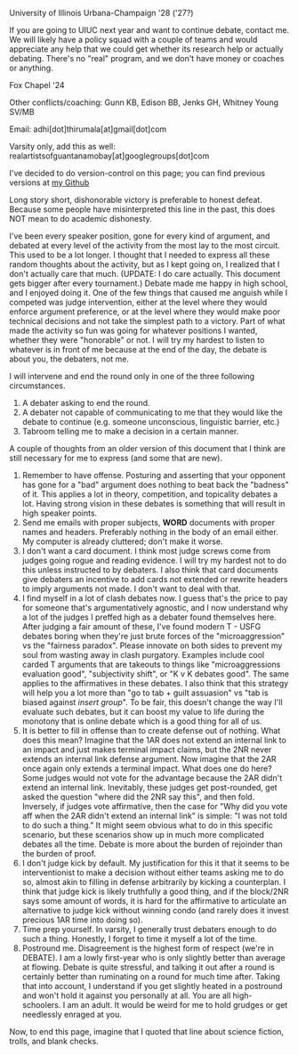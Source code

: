 University of Illinois Urbana-Champaign '28 ('27?)

If you are going to UIUC next year and want to continue debate, contact me. We will likely have a policy squad with a couple of teams and would appreciate any help that we could get whether its research help or actually debating. There's no "real" program, and we don't have money or coaches or anything.

Fox Chapel '24

Other conflicts/coaching: Gunn KB, Edison BB, Jenks GH, Whitney Young SV/MB

Email: adhi[dot]thirumala[at]gmail[dot]com

Varsity only, add this as well: realartistsofguantanamobay[at]googlegroups[dot]com

I've decided to do version-control on this page; you can find previous versions at [my Github](github.com/adhi-thirumala/paradigm/paradigm.md)

Long story short, dishonorable victory is preferable to honest defeat. Because some people have misinterpreted this line in the past, this does NOT mean to do academic dishonesty.

I've been every speaker position, gone for every kind of argument, and debated at every level of the activity from the most lay to the most circuit. This used to be a lot longer. I thought that I needed to express all these random thoughts about the activity, but as I kept going on, I realized that I don't actually care that much. (UPDATE: I do care actually. This document gets bigger after every tournament.) Debate made me happy in high school, and I enjoyed doing it. One of the few things that caused me anguish while I competed was judge intervention, either at the level where they would enforce argument preference, or at the level where they would make poor technical decisions and not take the simplest path to a victory. Part of what made the activity so fun was going for whatever positions I wanted, whether they were "honorable" or not. I will try my hardest to listen to whatever is in front of me because at the end of the day, the debate is about you, the debaters, not me.

I will intervene and end the round only in one of the three following circumstances.
1. A debater asking to end the round.
2. A debater not capable of communicating to me that they would like the debate to continue (e.g. someone unconscious, linguistic barrier, etc.)
3. Tabroom telling me to make a decision in a certain manner.

A couple of thoughts from an older version of this document that I think are still necessary for me to express (and some that are new).
1. Remember to have offense. Posturing and asserting that your opponent has gone for a "bad" argument does nothing to beat back the "badness" of it. This applies a lot in theory, competition, and topicality debates a lot. Having strong vision in these debates is something that will result in high speaker points.
2. Send me emails with proper subjects, **WORD** documents with proper names and headers. Preferably nothing in the body of an email either. My computer is already cluttered; don't make it worse.
3. I don't want a card document. I think most judge screws come from judges going rogue and reading evidence. I will try my hardest not to do this unless instructed to by debaters. I also think that card documents give debaters an incentive to add cards not extended or rewrite headers to imply arguments not made. I don't want to deal with that.
4. I find myself in a lot of clash debates now. I guess that's the price to pay for someone that's argumentatively agnostic, and I now understand why a lot of the judges I preffed high as a debater found themselves here. After judging a fair amount of these, I've found modern T - USFG debates boring when they're just brute forces of the "microaggression" vs the "fairness paradox". Please innovate on both sides to prevent my soul from wasting away in clash purgatory. Examples include cool carded T arguments that are takeouts to things like "microaggressions evaluation good", "subjectivity shift", or "K v K debates good". The same applies to the affirmatives in these debates. I also think that this strategy will help you a lot more than "go to tab + guilt assuasion" vs "tab is biased against *insert group*". To be fair, this doesn't change the way I'll evaluate such debates, but it can boost my value to life during the monotony that is online debate which is a good thing for all of us.
5. It is better to fill in offense than to create defense out of nothing. What does this mean? Imagine that the 1AR does not extend an internal link to an impact and just makes terminal impact claims, but the 2NR never extends an internal link defense argument. Now imagine that the 2AR once again only extends a terminal impact. What does one do here? Some judges would not vote for the advantage because the 2AR didn't extend an internal link.  Inevitably, these judges get post-rounded, get asked the question "where did the 2NR say this", and then fold. Inversely, if judges vote affirmative, then the case for "Why did you vote aff when the 2AR didn't extend an internal link" is simple: "I was not told to do such a thing." It might seem obvious what to do in this specific scenario, but these scenarios show up in much more complicated debates all the time. Debate is more about the burden of rejoinder than the burden of proof. 
6. I don't judge kick by default. My justification for this it that it seems to be interventionist to make a decision without either teams asking me to do so, almost akin to filling in defense arbitrarily by kicking a counterplan. I think that judge kick is likely truthfully a good thing, and if the block/2NR says some amount of words, it is hard for the affirmative to articulate an alternative to judge kick without winning condo (and rarely does it invest precious 1AR time into doing so).
7. Time prep yourself. In varsity, I generally trust debaters enough to do such a thing. Honestly, I forget to time it myself a lot of the time.
8. Postround me. Disagreement is the highest form of respect (we're in DEBATE). I am a lowly first-year who is only slightly better than average at flowing. Debate is quite stressful, and talking it out after a round is certainly better than ruminating on a round for much time after. Taking that into account, I understand if you get slightly heated in a postround and won't hold it against you personally at all. You are all high-schoolers. I am an adult. It would be weird for me to hold grudges or get needlessly enraged at you.

Now, to end this page, imagine that I quoted that line about science fiction, trolls, and blank checks.




